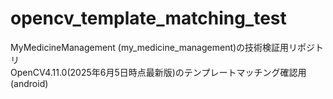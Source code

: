 # opencv_template_matching_test

MyMedicineManagement (my_medicine_management)の技術検証用リポジトリ  
OpenCV4.11.0(2025年6月5日時点最新版)のテンプレートマッチング確認用(android)
